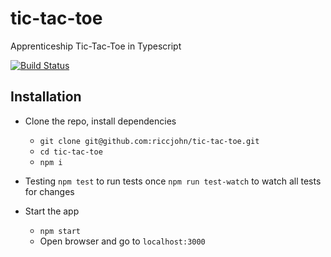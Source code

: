# tic-tac-toe
Apprenticeship Tic-Tac-Toe in Typescript

[![Build Status](https://travis-ci.org/riccjohn/tic-tac-toe.svg?branch=master)](https://travis-ci.org/riccjohn/tic-tac-toe)

## Installation

- Clone the repo, install dependencies
  - `git clone git@github.com:riccjohn/tic-tac-toe.git`
  - `cd tic-tac-toe`
  - `npm i`


- Testing
`npm test` to run tests once
`npm run test-watch` to watch all tests for changes

- Start the app
  - `npm start`
  - Open browser and go to `localhost:3000`
